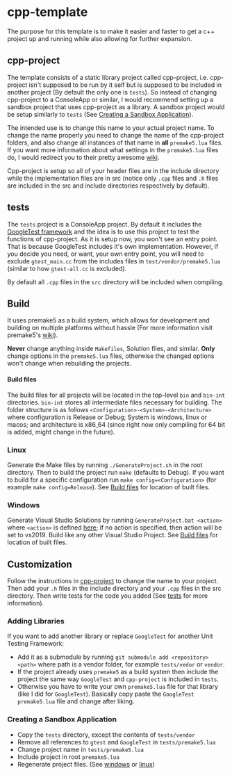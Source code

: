 # cpp-template

The purpose for this template is to make it easier and faster to get a c++ project up and running while also allowing for further expansion.

## cpp-project

The template consists of a static library project called cpp-project, i.e. cpp-project isn't supposed to be run by it self but is supposed to be included in another project (By default the only one is `tests`). So instead of changing cpp-project to a ConsoleApp or similar, I would recommend setting up a sandbox project that uses cpp-project as a library. A sandbox project would be setup similarly to `tests` (See [Creating a Sandbox Application](#Creating-a-Sandbox-Application)).

The intended use is to change this name to your actual project name. To change the name properly you need to change the name of the cpp-project folders, and also change all instances of that name in **all** `premake5.lua` files. If you want more information about what settings in the `premake5.lua` files do, I would redirect you to their pretty awesome [wiki](https://github.com/premake/premake-core/wiki).

Cpp-project is setup so all of your header files are in the include directory while the implementation files are in src (notice only `.cpp` files and `.h` files are included in the src and include directories respectively by default).

## tests

The `tests` project is a ConsoleApp project. By default it includes the [GoogleTest framework](https://github.com/google/googletest) and the idea is to use this project to test the functions of cpp-project. As it is setup now, you won't see an entry point. That is because GoogleTest includes it's own implementation. However, if you decide you need, or want, your own entry point, you will need to exclude `gtest_main.cc` from the includes files in `test/vendor/premake5.lua` (similar to how `gtest-all.cc` is excluded).

By default all `.cpp` files in the `src` directory will be included when compiling.

## Build

It uses premake5 as a build system, which allows for development and building on multiple platforms without hassle (For more information visit premake5's [wiki](https://github.com/premake/premake-core/wiki)).

**Never** change anything inside `Makefiles`, Solution files, and similar. **Only** change options in the `premake5.lua` files, otherwise the changed options won't change when rebuilding the projects.

#### Build files

The build files for all projects will be located in the top-level `bin` and `bin-int` directories. `bin-int` stores all intermediate files necessary for building. The folder structure is as follows `<Configuration>-<System>-<Architecture>` where configuration is Release or Debug; System is windows, linux or macos; and architecture is x86_64 (since right now only compiling for 64 bit is added, might change in the future).

### Linux

Generate the Make files by running `./GenerateProject.sh` in the root directory. Then to build the project run `make` (defaults to Debug). If you want to build for a specific configuration run `make config=<Configuration>` (for example `make config=Release`). See [Build files](#build-files) for location of built files.

### Windows

Generate Visual Studio Solutions by running `GenerateProject.bat <action>` where `<action>` is defined [here](https://github.com/premake/premake-core/wiki/Using-Premake#using-premake-to-generate-project-files); if no action is specified, then action will be set to vs2019. Build like any other Visual Studio Project. See [Build files](#build-files) for location of built files.

## Customization

Follow the instructions in [cpp-project](#cpp-project) to change the name to your project. Then add your `.h` files in the include directory and your `.cpp` files in the src directory. Then write tests for the code you added (See [tests](#tests) for more information).

### Adding Libraries

If you want to add another library or replace `GoogleTest` for another Unit Testing Framework:

- Add it as a submodule by running `git submodule add <repository> <path>` where path is a vendor folder, for example `tests/vedor` or `vendor`.
- If the project already uses `premake5` as a build system then include the project the same way `GoogleTest` and `cpp-project` is included in `tests`.
- Otherwise you have to write your own `premake5.lua` file for that library (like I did for `GoogleTest`). Basically copy paste the `GoogleTest` `premake5.lua` file and change after liking.

### Creating a Sandbox Application

- Copy the `tests` directory, except the contents of `tests/vendor`
- Remove all references to `gtest` and `GoogleTest` in `tests/premake5.lua`
- Change project name in `tests/premake5.lua`
- Include project in root `premake5.lua`
- Regenerate project files. (See [windows](#windows) or [linux](#linux))
